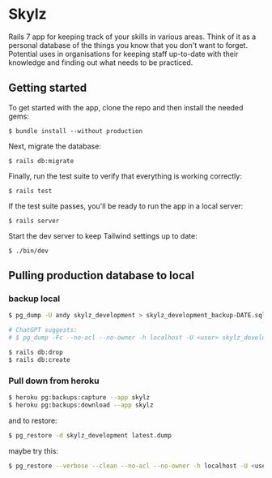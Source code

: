 # Skylz

Rails 7 app for keeping track of your skills in various areas. Think of it as a personal database of the things you know that you don't want to forget.
Potential uses in organisations for keeping staff up-to-date with their knowledge and finding out what needs to be practiced.

## Getting started

To get started with the app, clone the repo and then install the needed gems:

```
$ bundle install --without production
```

Next, migrate the database:

```
$ rails db:migrate
```

Finally, run the test suite to verify that everything is working correctly:

```
$ rails test
```

If the test suite passes, you'll be ready to run the app in a local server:

```
$ rails server
```

Start the dev server to keep Tailwind settings up to date:

```
$ ./bin/dev
```


## Pulling production database to local

### backup local

```bash
$ pg_dump -U andy skylz_development > skylz_development_backup-DATE.sql

# ChatGPT suggests:
# $ pg_dump -Fc --no-acl --no-owner -h localhost -U <user> skylz_development > latest.dump

$ rails db:drop
$ rails db:create
```

### Pull down from heroku


```bash
$ heroku pg:backups:capture --app skylz
$ heroku pg:backups:download --app skylz
```

and to restore:

```bash
$ pg_restore -d skylz_development latest.dump
```


maybe try this:

```bash
$ pg_restore --verbose --clean --no-acl --no-owner -h localhost -U <user> -d skylz_development latest.dump
```
